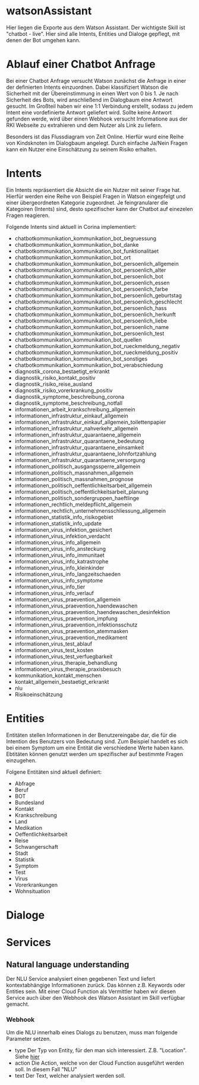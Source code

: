 # watsonAssistant
Hier liegen die Exporte aus dem Watson Assistant.
Der wichtigste Skill ist "chatbot - live". Hier sind alle Intents, Entities und Dialoge gepflegt, mit denen der Bot umgehen kann.

# Ablauf einer Chatbot Anfrage

Bei einer Chatbot Anfrage versucht Watson zunächst die Anfrage in einer der definierten Intents einzuordnen. Dabei klassifiziert Watson die Sicherheit mit der Übereinstimmung in einen Wert von 0 bis 1. 
Je nach Sicherheit des Bots, wird anschließend im Dialogbaum eine Antwort gesucht. Im Großteil haben wir eine 1:1 Verbindung erstellt, sodass zu jedem Intent eine vordefinierte Antwort geliefert wird. 
Sollte keine Antwort gefunden werde, wird über einen Webhook versucht Informatione aus der RKI Webseite zu extrahieren und dem Nutzer als Link zu liefern. 

Besonders ist das Flussdiagram von Zeit Online. Hierfür wurd eine Reihe von Kindsknoten im Dialogbaum angelegt. Durch einfache Ja/Nein Fragen kann ein Nutzer eine Einschätzung zu seinem Risiko erhalten. 

# Intents

Ein Intents repräsentiert die Absicht die ein Nutzer mit seiner Frage hat. Hierfür werden eine Reihe von Beispiel Fragen in Watson eingepfelgt und einer übergeordneten Kategorie zugeordnet. Je feingranularer die Kategoiren (Intents) sind, desto spezifischer kann der Chatbot auf einezelen Fragen reagieren. 

Folgende Intents sind aktuell in Corina implementiert: 
- chatbotkommunikation_kommunikation_bot_begruessung
- chatbotkommunikation_kommunikation_bot_danke
- chatbotkommunikation_kommunikation_bot_funktionalitaet
- chatbotkommunikation_kommunikation_bot_ort
- chatbotkommunikation_kommunikation_bot_persoenlich_allgemein
- chatbotkommunikation_kommunikation_bot_persoenlich_alter
- chatbotkommunikation_kommunikation_bot_persoenlich_bot
- chatbotkommunikation_kommunikation_bot_persoenlich_essen
- chatbotkommunikation_kommunikation_bot_persoenlich_farbe
- chatbotkommunikation_kommunikation_bot_persoenlich_geburtstag
- chatbotkommunikation_kommunikation_bot_persoenlich_geschlecht
- chatbotkommunikation_kommunikation_bot_persoenlich_hass
- chatbotkommunikation_kommunikation_bot_persoenlich_herkunft
- chatbotkommunikation_kommunikation_bot_persoenlich_liebe
- chatbotkommunikation_kommunikation_bot_persoenlich_name
- chatbotkommunikation_kommunikation_bot_persoenlich_test
- chatbotkommunikation_kommunikation_bot_quellen
- chatbotkommunikation_kommunikation_bot_rueckmeldung_negativ
- chatbotkommunikation_kommunikation_bot_rueckmeldung_positiv
- chatbotkommunikation_kommunikation_bot_sonstiges
- chatbotkommunikation_kommunikation_bot_verabschiedung
- diagnostik_corona_bestaetigt_erkrankt
- diagnostik_risiko_kontakt_positiv
- diagnostik_risiko_reise_ausland
- diagnostik_risiko_vorerkrankung_positiv
- diagnostik_symptome_beschreibung_corona
- diagnostik_symptome_beschreibung_notfall
- informationen_arbeit_krankschreibung_allgemein
- informationen_infrastruktur_einkauf_allgemein
- informationen_infrastruktur_einkauf_allgemein_toilettenpapier
- informationen_infrastruktur_nahverkehr_allgemein
- informationen_infrastruktur_quarantaene_allgemein
- informationen_infrastruktur_quarantaene_bedeutung
- informationen_infrastruktur_quarantaene_einsamkeit
- informationen_infrastruktur_quarantaene_lohnfortzahlung
- informationen_infrastruktur_quarantaene_versorgung
- informationen_politisch_ausgangssperre_allgemein
- informationen_politisch_massnahmen_allgemein
- informationen_politisch_massnahmen_prognose
- informationen_politisch_oeffentlichkeitsarbeit_allgemein
- informationen_politisch_oeffentlichkeitsarbeit_planung
- informationen_politisch_sondergruppen_haeftlinge
- informationen_rechtlich_meldepflicht_allgemein
- informationen_rechtlich_unternehmensschliessung_allgemein
- informationen_statistik_info_risikogebiet
- informationen_statistik_info_update
- informationen_virus_infektion_gesichert
- informationen_virus_infektion_verdacht
- informationen_virus_info_allgemein
- informationen_virus_info_ansteckung
- informationen_virus_info_immunitaet
- informationen_virus_info_katrastrophe
- informationen_virus_info_kleinkinder
- informationen_virus_info_langzeitschaeden
- informationen_virus_info_symptome
- informationen_virus_info_tier
- informationen_virus_info_verlauf
- informationen_virus_praevention_allgemein
- informationen_virus_praevention_haendewaschen
- informationen_virus_praevention_haendewaschen_desinfektion
- informationen_virus_praevention_impfung
- informationen_virus_praevention_infektionsschutz
- informationen_virus_praevention_atemmasken
- informationen_virus_praevention_medikament
- informationen_virus_test_ablauf
- informationen_virus_test_kosten
- informationen_virus_test_verfuegbarkeit
- informationen_virus_therapie_behandlung
- informationen_virus_therapie_praxisbesuch
- kommunikation_kontakt_menschen
- kontakt_allgemein_bestaetigt_erkrankt
- nlu
- Risikoeinschätzung

# Entities

Entitäten stellen Informationen in der Benutzereingabe dar, die für die Intention des Benutzers von Bedeutung sind. Zum Beispiel handelt es sich bei einem Symptom um eine Entität die verschiedene Werte haben kann. 
Ebtitäten können genutzt werden um spezifischer auf bestimmte Fragen einzugehen.

Folgene Entitäten sind aktuell definiert: 
- Abfrage
- Beruf
- BOT
- Bundesland
- Kontakt
- Krankschreibung
- Land
- Medikation
- Oeffentlichkeitsarbeit
- Reise
- Schwangerschaft
- Stadt
- Statistik
- Symptom
- Test
- Virus
- Vorerkrankungen
- Wohnsituation

# Dialoge

# Services
## Natural language understanding
Der NLU Service analysiert einen gegebenen Text und liefert kontextabhängige Informationen zurück. Das können z.B. Keywords oder Entities sein. Mit einer Cloud Function als Vermittler haben wir diesen Service auch über den Webhook des Watson Assistant im Skill verfügbar gemacht.
### Webhook
Um die NLU innerhalb eines Dialogs zu benutzen, muss man folgende Parameter setzen.
- type
  Der Typ von Entity, für den man sich interessiert. Z.B. "Location". Siehe [hier](https://cloud.ibm.com/docs/services/natural-language-understanding?topic=natural-language-understanding-entity-types-version-2)
- action
  Die Action, welche von der Cloud Function ausgeführt werden soll. In diesem Fall "NLU"
- text
  Der Text, welcher analysiert werden soll.
